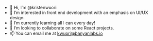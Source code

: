- 👋 Hi, I’m @kristenwuori
- 👀 I’m interested in front end development with an emphasis on UI/UX design.
- 🌱 I’m currently learning all I can every day!
- 💞️ I’m looking to collaborate on some React projects.
- 📫 You can email me at kwuori@banyanlabs.io

<!---
kristenwuori/kristenwuori is a ✨ special ✨ repository because its `README.md` (this file) appears on your GitHub profile.
You can click the Preview link to take a look at your changes.
--->

